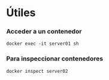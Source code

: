 # Útiles

### Acceder a un contenedor

```
docker exec -it server01 sh
```

### Para inspeccionar contenedores

```
docker inspect server02
```